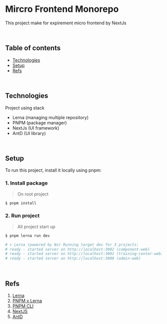 # Mircro Frontend Monorepo

This project make for expirement micro frontend by NextJs

<br/>

## Table of contents

- [Technologies](#technologies)
- [Setup](#setup)
- [Refs](#refs)

<br/>

## Technologies

Project using stack

- Lerna (managing multiple repository)
- PNPM (package manager)
- NextJs (UI framework)
- AntD (UI library)

<br/>

## Setup

To run this project, install it locally using pnpm:

### 1. Install package

> On root project

```sh
$ pnpm install
```

### 2. Run project

> All project start up

```sh
$ pnpm lerna run dev

# > Lerna (powered by Nx) Running target dev for 3 projects:
# ready - started server on http://localhost:3002 (component-web)
# ready - started server on http://localhost:3001 (training-center-web)
# ready - started server on http://localhost:3000 (admin-web)
```

<br/>

## Refs

1. [Lerna](https://lerna.js.org/docs/introduction)
2. [PNPM x Lerna](https://lerna.js.org/docs/recipes/using-pnpm-with-lerna)
3. [PNPM CLI](https://pnpm.io/motivation)
4. [NextJS](https://nextjs.org/docs/getting-started)
5. [AntD](https://ant.design/docs/react/introduce)
